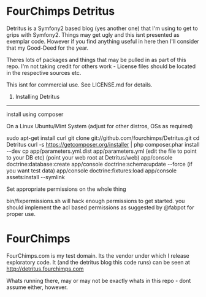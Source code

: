 FourChimps Detritus
========================

Detritus is a Symfony2 based blog (yes another one) that I'm using to get to 
grips with Symfony2. Things may get ugly and this isnt presented as exemplar 
code. However if you find anything useful in here then I'll consider that
my Good-Deed for the year.

Theres lots of packages and things that may be pulled in as part of this 
repo. I'm not taking credit for others work - License files should be located
in the respective sources etc. 

This isnt for commercial use. See LICENSE.md for details.

1) Installing Detritus
----------------------

install using composer

On a Linux Ubuntu/Mint System (adjust for other distros, OSs as required)

sudo apt-get install curl
git clone git://github.com/fourchimps/Detritus.git
cd Detritus
curl -s https://getcomposer.org/installer | php
composer.phar install --dev
cp app/parameters.yml.dist app/parameters.yml
(edit the file to point to your DB etc)
(point your web root at Detritus/web)
app/console doctrine:database:create
app/console doctrine:schema:update --force
(if you want test data)
app/console doctrine:fixtures:load
app/console assets:install --symlink

Set appropriate permissions on the whole thing

bin/fixpermissions.sh will hack enough permissions to get started. you should implement the acl based permissions as suggested by @fabpot for proper use.

FourChimps
==========

FourChimps.com is my test domain. Its the vendor under which I release exploratory code. It (and the detritus blog this code runs) can be seen at http://detritus.fourchimps.com

Whats running there, may or may not be exactly whats in this repo - dont assume either, however.




